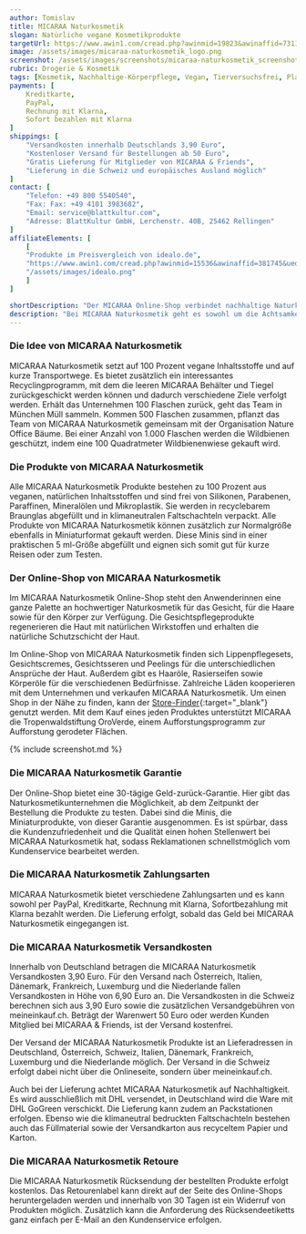 ```yaml
---
author: Tomislav
title: MICARAA Naturkosmetik
slogan: Natürliche vegane Kosmetikprodukte
targetUrl: https://www.awin1.com/cread.php?awinmid=19823&awinaffid=731132
image: /assets/images/micaraa-naturkosmetik_logo.png
screenshot: /assets/images/screenshots/micaraa-naturkosmetik_screenshot.jpg
rubric: Drogerie & Kosmetik
tags: [Kosmetik, Nachhaltige-Körperpflege, Vegan, Tierversuchsfrei, Plastikfrei, Beauty]
payments: [
    Kreditkarte,
    PayPal,
    Rechnung mit Klarna,
    Sofort bezahlen mit Klarna
]
shippings: [
    "Versandkosten innerhalb Deutschlands 3,90 Euro",
    "Kostenloser Versand für Bestellungen ab 50 Euro",
    "Gratis Lieferung für Mitglieder von MICARAA & Friends",
    "Lieferung in die Schweiz und europäisches Ausland möglich"
]
contact: [
    "Telefon: +49 800 5540540",
    "Fax: Fax: +49 4101 3983682",
    "Email: service@blattkultur.com",
    "Adresse: BlattKultur GmbH, Lerchenstr. 40B, 25462 Rellingen"
]
affiliateElements: [
    [
    "Produkte im Preisvergleich von idealo.de", 
    "https://www.awin1.com/cread.php?awinmid=15536&awinaffid=381745&ued=https%3A%2F%2Fwww.idealo.de%2Fpreisvergleich%2FMainSearchProductCategory.html%3Fq%3Dmicaraa", 
    "/assets/images/idealo.png"
    ]
]

shortDescription: "Der MICARAA Online-Shop verbindet nachhaltige Naturkosmetik mit der Philosophie der Achtsamkeit. Die Unternehmerinnen setzen dabei auf Nachhaltigkeit, Transparenz und bieten Kosmetikprodukte an, die zum Entschleunigen anregt."
description: "Bei MICARAA Naturkosmetik geht es sowohl um die Achtsamkeit für den Körper, den Geist und die Seele als auch um die Achtsamkeit für die Natur und die Umwelt. Dies wird in den Produkten vereint, die grade im stressigen Alltag Ruhemomente und Wohlbefinden in der täglichen Pflegeroutine schaffen."
---
```


### Die Idee von MICARAA Naturkosmetik

MICARAA Naturkosmetik setzt auf 100 Prozent vegane Inhaltsstoffe und auf kurze Transportwege. Es bietet zusätzlich ein interessantes Recyclingprogramm, mit dem die leeren MICARAA Behälter und Tiegel zurückgeschickt werden können und dadurch verschiedene Ziele verfolgt werden. Erhält das Unternehmen 100 Flaschen zurück, geht das Team in München Müll sammeln. Kommen 500 Flaschen zusammen, pflanzt das Team von MICARAA Naturkosmetik gemeinsam mit der Organisation Nature Office Bäume. Bei einer Anzahl von 1.000 Flaschen werden die Wildbienen geschützt, indem eine 100 Quadratmeter Wildbienenwiese gekauft wird.

### Die Produkte von MICARAA Naturkosmetik

Alle MICARAA Naturkosmetik Produkte bestehen zu 100 Prozent aus veganen, natürlichen Inhaltsstoffen und sind frei von Silikonen, Parabenen, Paraffinen, Mineralölen und Mikroplastik. Sie werden in recyclebarem Braunglas abgefüllt und in klimaneutralen Faltschachteln verpackt. Alle Produkte von MICARAA Naturkosmetik können zusätzlich zur Normalgröße ebenfalls in Miniaturformat gekauft werden. Diese Minis sind in einer praktischen 5 ml-Größe abgefüllt und eignen sich somit gut für kurze Reisen oder zum Testen.

### Der Online-Shop von MICARAA Naturkosmetik

Im MICARAA Naturkosmetik Online-Shop steht den Anwenderinnen eine ganze Palette an hochwertiger Naturkosmetik für das Gesicht, für die Haare sowie für den Körper zur Verfügung. Die Gesichtspflegeprodukte regenerieren die Haut mit natürlichen Wirkstoffen und erhalten die natürliche Schutzschicht der Haut.

Im Online-Shop von MICARAA Naturkosmetik finden sich Lippenpflegesets, Gesichtscremes, Gesichtsseren und Peelings für die unterschiedlichen Ansprüche der Haut. Außerdem gibt es Haaröle, Rasierseifen sowie Körperöle für die verschiedenen Bedürfnisse. Zahlreiche Läden kooperieren mit dem Unternehmen und verkaufen MICARAA Naturkosmetik. Um einen Shop in der Nähe zu finden, kann der [Store-Finder](https://micaraa.de/pages/storefinder){:target="_blank"} genutzt werden. Mit dem Kauf eines jeden Produktes unterstützt MICARAA die Tropenwaldstiftung OroVerde, einem Aufforstungsprogramm zur Aufforstung gerodeter Flächen.

{% include screenshot.md %}

### Die MICARAA Naturkosmetik Garantie

Der Online-Shop bietet eine 30-tägige Geld-zurück-Garantie. Hier gibt das Naturkosmetikunternehmen die Möglichkeit, ab dem Zeitpunkt der Bestellung die Produkte zu testen. Dabei sind die Minis, die Miniaturprodukte, von dieser Garantie ausgenommen. Es ist spürbar, dass die Kundenzufriedenheit und die Qualität einen hohen Stellenwert bei MICARAA Naturkosmetik hat, sodass Reklamationen schnellstmöglich vom Kundenservice bearbeitet werden. 

### Die MICARAA Naturkosmetik Zahlungsarten

MICARAA Naturkosmetik bietet verschiedene Zahlungsarten und es kann sowohl per PayPal, Kreditkarte, Rechnung mit Klarna, Sofortbezahlung mit Klarna bezahlt werden. Die Lieferung erfolgt, sobald das Geld bei MICARAA Naturkosmetik eingegangen ist.

### Die MICARAA Naturkosmetik Versandkosten

Innerhalb von Deutschland betragen die MICARAA Naturkosmetik Versandkosten 3,90 Euro. Für den Versand nach Österreich, Italien, Dänemark, Frankreich, Luxemburg und die Niederlande fallen Versandkosten in Höhe von 6,90 Euro an. Die Versandkosten in die Schweiz berechnen sich aus 3,90 Euro sowie die zusätzlichen Versandgebühren von meineinkauf.ch. Beträgt der Warenwert 50 Euro oder werden Kunden Mitglied bei MICARAA & Friends, ist der Versand kostenfrei.

Der Versand der MICARAA Naturkosmetik Produkte ist an Lieferadressen in Deutschland, Österreich, Schweiz, Italien, Dänemark, Frankreich, Luxemburg und die Niederlande möglich. Der Versand in die Schweiz erfolgt dabei nicht über die Onlineseite, sondern über meineinkauf.ch.

Auch bei der Lieferung achtet MICARAA Naturkosmetik auf Nachhaltigkeit. Es wird ausschließlich mit DHL versendet, in Deutschland wird die Ware mit DHL GoGreen verschickt. Die Lieferung kann zudem an Packstationen erfolgen. Ebenso wie die klimaneutral bedruckten Faltschachteln bestehen auch das Füllmaterial sowie der Versandkarton aus recyceltem Papier und Karton.

### Die MICARAA Naturkosmetik Retoure

Die MICARAA Naturkosmetik Rücksendung der bestellten Produkte erfolgt kostenlos. Das Retourenlabel kann direkt auf der Seite des Online-Shops heruntergeladen werden und innerhalb von 30 Tagen ist ein Widerruf von Produkten möglich. Zusätzlich kann die Anforderung des Rücksendeetiketts ganz einfach per E-Mail an den Kundenservice erfolgen.